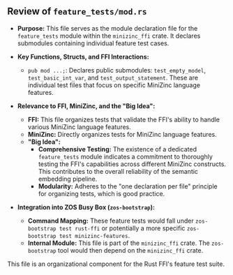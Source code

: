 ## Review of `feature_tests/mod.rs`

*   **Purpose:** This file serves as the module declaration file for the `feature_tests` module within the `minizinc_ffi` crate. It declares submodules containing individual feature test cases.
*   **Key Functions, Structs, and FFI Interactions:**
    *   `pub mod ...;`: Declares public submodules: `test_empty_model`, `test_basic_int_var`, and `test_output_statement`. These are individual test files that focus on specific MiniZinc language features.
*   **Relevance to FFI, MiniZinc, and the "Big Idea":**
    *   **FFI:** This file organizes tests that validate the FFI's ability to handle various MiniZinc language features.
    *   **MiniZinc:** Directly organizes tests for MiniZinc language features.
    *   **"Big Idea":**
        *   **Comprehensive Testing:** The existence of a dedicated `feature_tests` module indicates a commitment to thoroughly testing the FFI's capabilities across different MiniZinc constructs. This contributes to the overall reliability of the semantic embedding pipeline.
        *   **Modularity:** Adheres to the "one declaration per file" principle for organizing tests, which is good practice.

*   **Integration into ZOS Busy Box (`zos-bootstrap`):**
    *   **Command Mapping:** These feature tests would fall under `zos-bootstrap test rust-ffi` or potentially a more specific `zos-bootstrap test minizinc-features`.
    *   **Internal Module:** This file is part of the `minizinc_ffi` crate. The `zos-bootstrap` tool would then depend on the `minizinc_ffi` crate.

This file is an organizational component for the Rust FFI's feature test suite.
